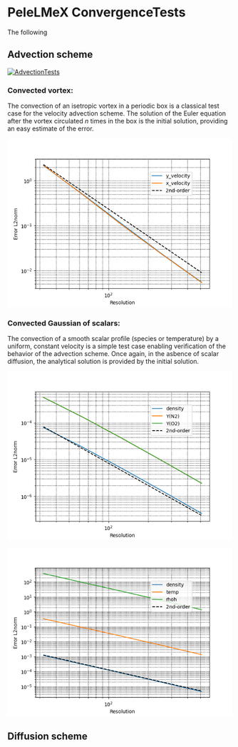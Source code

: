 # PeleLMeX ConvergenceTests

The following 

## Advection scheme

[![AdvectionTests](https://github.com/esclapez/PeleLMeX_Testing/actions/workflows/ConvergenceTests.yml/badge.svg)](https://github.com/esclapez/PeleLMeX_Testing/actions/workflows/ConvergenceTests.yml)

### Convected vortex:

The convection of an isetropic vortex in a periodic box is a classical test case for 
the velocity advection scheme. The solution of the Euler equation after the vortex
circulated *n* times in the box is the initial solution, providing an easy estimate
of the error.

![image info](./GH_CI_CoVo.png)

### Convected Gaussian of scalars:

The convection of a smooth scalar profile (species or temperature) by a uniform, constant velocity
is a simple test case enabling verification of the behavior of the advection scheme.
Once again, in the asbence of scalar diffusion, the analytical solution is provided by the initial
solution.

![image info](./GH_CI_CoGauS.png)

![image info](./GH_CI_CoGauT.png)

## Diffusion scheme

